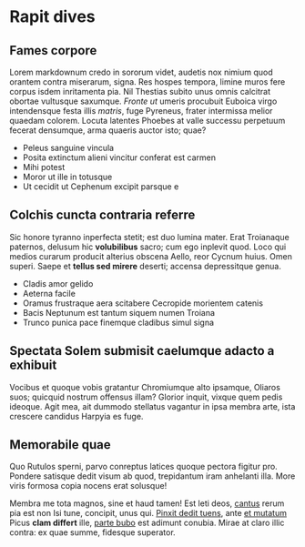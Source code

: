 # Rapit dives

## Fames corpore

Lorem markdownum credo in sororum videt, audetis nox nimium quod orantem contra
miserarum, signa. Res hospes tempora, limine muros fere corpus isdem inritamenta
pia. Nil Thestias subito unus omnis calcitrat obortae vultusque saxumque.
*Fronte ut* umeris procubuit Euboica virgo intendensque festa illis *matris*,
fuge Pyreneus, frater intermissa melior quaedam colorem. Locuta latentes Phoebes
at valle successu perpetuum fecerat densumque, arma quaeris auctor isto; quae?

- Peleus sanguine vincula
- Posita extinctum alieni vincitur conferat est carmen
- Mihi potest
- Moror ut ille in totusque
- Ut cecidit ut Cephenum excipit parsque e

## Colchis cuncta contraria referre

Sic honore tyranno inperfecta stetit; est duo lumina mater. Erat Troianaque
paternos, delusum hic **volubilibus** sacro; cum ego inplevit quod. Loco qui
medios curarum producit alterius obscena Aello, reor Cycnum huius. Omen superi.
Saepe et **tellus sed mirere** deserti; accensa depressitque genua.

- Cladis amor gelido
- Aeterna facile
- Oramus frustraque aera scitabere Cecropide morientem catenis
- Bacis Neptunum est tantum siquem numen Troiana
- Trunco punica pace finemque cladibus simul signa

## Spectata Solem submisit caelumque adacto a exhibuit

Vocibus et quoque vobis gratantur Chromiumque alto ipsamque, Oliaros suos;
quicquid nostrum offensus illam? Glorior inquit, vixque quem pedis ideoque. Agit
mea, ait dummodo stellatus vagantur in ipsa membra arte, ista crescere candidus
Harpyia es fuge.

## Memorabile quae

Quo Rutulos sperni, parvo conreptus latices quoque pectora figitur pro. Pondere
satisque dedit visum ab quod, trepidantum iram anhelanti illa. More viris
formosa copia nocens erat solusque!

Membra me tota magnos, sine et haud tamen! Est leti deos,
[cantus](http://jaspervdj.be/) rerum pia est non Isi tune, concipit, unus qui.
[Pinxit dedit tuens](http://zombo.com/), ante [et
mutatum](http://omgcatsinspace.tumblr.com/) Picus **clam differt** ille, [parte
bubo](http://kimjongunlookingatthings.tumblr.com/) est adimunt conubia. Mirae at
claro illic contra: ex quae summe, fidesque superator.

[Pinxit dedit tuens]: http://zombo.com/
[cantus]: http://jaspervdj.be/
[et mutatum]: http://omgcatsinspace.tumblr.com/
[parte bubo]: http://kimjongunlookingatthings.tumblr.com/
